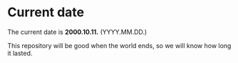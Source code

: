 # Current date

The current date is **2000.10.11.** (YYYY.MM.DD.)

This repository will be good when the world ends, so we will know how long it lasted.